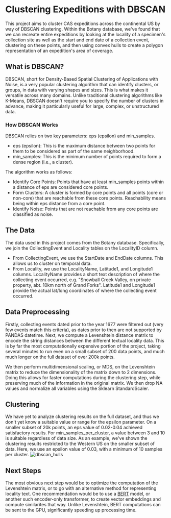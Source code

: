 # Clustering Expeditions with DBSCAN

This project aims to cluster CAS expeditions across the continental US by way of DBSCAN clustering. Within the Botany database, we've found that we can recreate entire expeditions by looking at the locality of a specimen's collection site as well as the start and end date of a collection event, clustering on these points, and then using convex hulls to create a polygon representation of an expedition's area of coverage. 

## What is DBSCAN?

DBSCAN, short for Density-Based Spatial Clustering of Applications with Noise, is a very popular clustering algorithm that can identify clusters, or groups, in data with varying shapes and sizes. This is what makes it versatile across many domains. Unlike traditional clustering algorithms like K-Means, DBSCAN doesn't require you to specify the number of clusters in advance, making it particularly useful for large, complex, or unstructured data.

### How DBSCAN Works
DBSCAN relies on two key parameters: eps (epsilon) and min_samples.

* eps (epsilon): This is the maximum distance between two points for them to be considered as part of the same neighborhood.
* min_samples: This is the minimum number of points required to form a dense region (i.e., a cluster).

The algorithm works as follows:

* Identify Core Points: Points that have at least min_samples points within a distance of eps are considered core points.
* Form Clusters: A cluster is formed by core points and all points (core or non-core) that are reachable from these core points. Reachability means being within eps distance from a core point.
* Identify Noise: Points that are not reachable from any core points are classified as noise.

## The Data

The data used in this project comes from the Botany database. Specifically, we join the CollectingEvent and Locality tables on the LocalityID column.

* From CollectingEvent, we use the StartDate and EndDate columns. This allows us to cluster on temporal data.
* From Locality, we use the LocalityName, Latitude1, and Longitude1 columns. LocalityName provides a short text description of where the collecting event occurred, e.g. "Snowball Creek Valley, on private property, abt. 10km north of Grand Forks". Latitude1 and Longitude1 provide the actual lat/long coordinates of where the collecting event occurred.

## Data Preprocessing

Firstly, collecting events dated prior to the year 1677 were filtered out (very few events match this criteria), as dates prior to then are not supported by PANDAS datetime. Next, we compute a Levenshtein distance matrix to encode the string distances between the different textual locality data. This is by far the most computationally expensive portion of the project, taking several minutes to run even on a small subset of 200 data points, and much much longer on the full dataset of over 200k points. 

We then perform multidimensional scaling, or MDS, on the Levenshtein matrix to reduce the dimensionality of the matrix down to 2 dimensions. Doing this allows for faster computations during the clustering step, while preserving much of the information in the original matrix. We then drop NA values and normalize all variables using the Sklearn StandardScaler. 

## Clustering

We have yet to analyze clustering results on the full dataset, and thus we don't yet know a suitable value or range for the epsilon parameter. On a smaller subset of 20k points, an eps value of 0.02-0.04 achieved satisfactory results. For min_samples_per_cluster, a value between 3 and 10 is suitable regardless of data size. As an example, we've shown the clustering results restricted to the Western US on the smaller subset of data. Here, we use an epsilon value of 0.03, with a minimum of 10 samples per cluster. ![dbscan_hulls](https://github.com/calacademy-research/expedition-clustering/assets/51836467/3bbbb59c-f98c-4de3-ae6e-899984757d61)

## Next Steps

The most obvious next step would be to optimize the computation of the Levenshtein matrix, or to go with an alternative method for representing locality text. One recommendation would be to use a [BERT](https://huggingface.co/google-bert/bert-base-uncased) model, or another such encoder-only transformer, to create vector embeddings and compute similarites that way. Unlike Levenshtein, BERT computations can be sent to the GPU, significantly speeding up processing time. 
